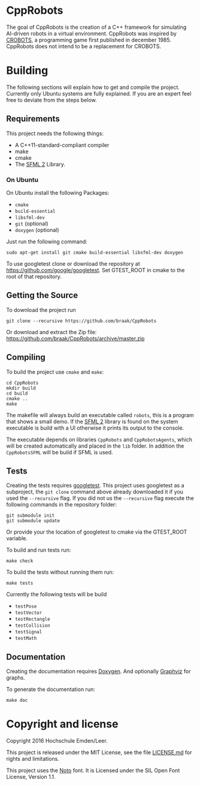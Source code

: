 # CppRobots
The goal of CppRobots is the creation of a C++ framework for simulating AI-driven robots in a virtual environment. CppRobots was inspired by [CROBOTS](http://crobots.deepthought.it/home.php), a programming game first published in	december 1985. CppRobots does not intend to be a replacement for CROBOTS.

# Building #

The following sections will explain how to get and compile the project. Currently only Ubuntu systems are fully explained. If you are an expert feel free to deviate from the steps below.

## Requirements ##

This project needs the following things:
* A C++11-standard-compliant compiler
* make
* cmake
* The [SFML 2](http://www.sfml-dev.org/) Library.


### On Ubuntu ###
On Ubuntu install the following Packages:
* `cmake`
* `build-essential`
* `libsfml-dev`
* `git` (optional)
* `doxygen` (optional)

Just run the following command:
~~~~
sudo apt-get install git cmake build-essential libsfml-dev doxygen
~~~~

To use googletest clone or download the repository at https://github.com/google/googletest. Set GTEST_ROOT in cmake to the root of that repository.

## Getting the Source ##

To download the project run
~~~~{.sh}
git clone --recursive https://github.com/braak/CppRobots
~~~~

Or download and extract the Zip file: https://github.com/braak/CppRobots/archive/master.zip

## Compiling ##
To build the project use `cmake` and `make`:
~~~~~~~~~~~~~{.sh}
cd CppRobots
mkdir build
cd build
cmake ..
make
~~~~~~~~~~~~~

The makefile will always build an executable called `robots`, this is a program that shows a small demo. If the [SFML 2](http://www.sfml-dev.org/) library is found on the system executable is build with a UI otherwise it prints its output to the console.

The executable depends on libraries `CppRobots` and `CppRobotsAgents`, which will be created automatically and placed in the `lib` folder. In addition the `CppRobotsSFML` will be build if SFML is used.


## Tests
Creating the tests requires [googletest](https://github.com/google/googletest). This project uses googletest as a subproject, the `git clone` command above already downloaded it if you used the `--recursive` flag. If you did not us the `--recursive` flag execute the following commands in the repository folder:
~~~~{.sh}
git submodule init
git submodule update
~~~~
Or provide your the location of googletest to cmake via the GTEST_ROOT variable.


To build and run tests run:
~~~~{.sh}
make check
~~~~
To build the tests without running them run:
~~~~{.sh}
make tests
~~~~

Currently the following tests will be build
* `testPose`
* `testVector`
* `testRectangle`
* `testCollision`
* `testSignal`
* `testMath`

## Documentation ##
Creating the documentation requires [Doxygen](http://www.stack.nl/~dimitri/doxygen/). And optionally [Graphviz](http://www.graphviz.org/) for graphs.

To generate the documentation run:
~~~~~~~~~~~~~{.sh}
make doc
~~~~~~~~~~~~~

# Copyright and license
Copyright 2016 Hochschule Emden/Leer.

This project is released under the MIT License, see the file [LICENSE.md](LICENSE.md) for rights and limitations.

This project uses the [Noto](https://github.com/googlei18n/noto-fonts) font. It is Licensed under the SIL Open Font License,
Version 1.1.
